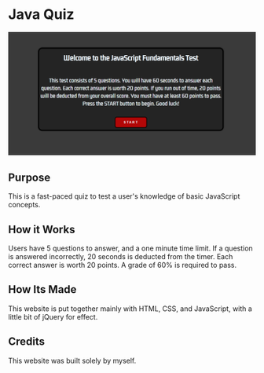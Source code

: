 # Java Quiz

![This is an image preview of the quiz](./assets/images/capture.PNG)

## Purpose
This is a fast-paced quiz to test a user's knowledge of basic JavaScript concepts. 

## How it Works
Users have 5 questions to answer, and a one minute time limit. If a question is answered incorrectly, 20 seconds is deducted from the timer. Each correct answer is worth 20 points. A grade of 60% is required to pass.

## How Its Made
This website is put together mainly with HTML, CSS, and JavaScript, with a little bit of jQuery for effect.

## Credits
This website was built solely by myself.